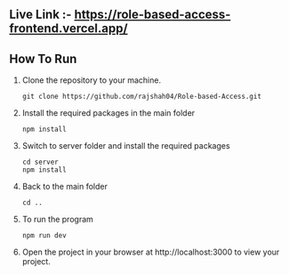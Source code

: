 ## Live Link :- https://role-based-access-frontend.vercel.app/

## How To Run

1. Clone the repository to your machine.

   ```
   git clone https://github.com/rajshah04/Role-based-Access.git
   ```
   
2. Install the required packages in the main folder

   ```
   npm install
   ```
   
3. Switch to server folder and install the required packages

   ```
   cd server
   npm install
   ```

4. Back to the main folder

   ```
   cd ..
   ```
   
5. To run the program

   ```
   npm run dev
   ```

6. Open the project in your browser at http://localhost:3000 to view your project.
